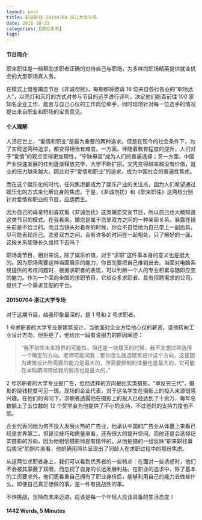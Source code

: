 ```yaml
---
layout: post
title: 职来职往·20150704·浙江大学专场
date: 2016-10-23
categories: [遇见思考]
tags: 
---
```


#### 节目简介

职来职往是一档帮助求职者正确的对待自己与职场，为多样的职场精英提供就业机会的大型职场真人秀。

在模式上借鉴婚恋节目《非诚勿扰》，每期都将邀请 18 位来自各行各业的“职场达人”，以亮灯和灭灯的方式对参与节目的选手进行评判，决定他们能否前往 100 家知名企业工作、能否与自己心仪的工作岗位牵手，同时现场针对每一位选手的情况提出来自职业和职场的宝贵意见。

#### 个人理解

人活在世上，“爱情和职业”是最为重要的两种追求。但是在现今的社会条件下，为了实现这两种追求，都变得相当有难度。一方面，伴随着教育程度的提升，人们对于“爱情”的观点变得更加理性，“宁缺毋滥”成为人们的普遍选择；另一方面，中国产业快速发展的红利逐渐释放完毕，大学不断扩招，文凭变得越来越没有价值，就业的压力越来越大。因此对于“爱情和职业”的追求，成为中国社会的普遍性焦虑。

而在这个娱乐化的时代，任何焦虑都成为了娱乐产业的关注点，因为人们希望通过娱乐化的方式来化解自身的焦虑。于是，《非诚勿扰》和《职来职往》这两档分别针对爱情和职业的节目，应运而生。

因为自己的母亲特别喜欢看《非诚勿扰》这类婚恋交友节目，所以自己也大概知道这类节目的模式。在我看来，婚恋是属于恋爱双方之间的一种亲密关系，暴露在镜头前是不恰当的。而且当镜头对着你的时候，你会不自觉地为自己带上一副面具，尽可能表现自己。恋爱双方之间，会有许多的时间在一起相处，只了解好的一面，这段关系能够长久维持下去吗？

职场类节目，相对来说，除了娱乐价值，对于“求职”这件事本身的意义也是挺大的。因为职场需要这种当面展示的能力，你首先要把自己推销出去。当面对电脑系统提供的考核问题时，根据求职者的表现，可以判断一个人的专业积累与随即应变的能力。作为一个面向全国的求职节目，它给众多求职者、具有招聘需求的公司，提供了一个需求互配的平台。

#### 20150704·浙江大学专场

对于这期节目，给我印象最深的，是 1 号和 2 号求职者。

1 号求职者的大学专业是建筑设计，当他面对企业方给他心仪的薪资，请他转向工业设计方向，他拒绝了，他给出一段有说服力的原因阐述：

> “我不排除未来跨界的可能性，但还是一块璞玉的时候，我不太想过早选择一个确定的方向。老师可能问我：那你怎么就选建筑设计这个方向，这是因为建筑设计所需要的能力是最大的，所需要控制的体量也是最大的，它可能在本科期间带给我的锻炼也是最大的。”

2 号求职者的大学专业是广告，但他选择的方向是纪实类摄影。“单反穷三代”，摄影的烧钱程度可见一斑。现场的企业代表，对于这名学生在摄影上的投入来源很感兴趣。在他们的询问下，求职者透露他在摄影上的投入已经达到了十余万，每年总数额上了五位数的 12 个奖学金为他提供了不小的支持，不过爸妈的支持力度也不低。

企业代表问他为何不投入发展火热的广告业，他承认中国的广告业从体量上来看已经是世界第二，但是论技巧和质量来看，还有很大的提升空间。而他还是会选择纪实摄影的方向，因为他相信摄影师是有情怀的。从他拍摄的一组反映“职来职往幕后情况”的照片来看，他的确用照片呈现出了同龄人在求职过程中的那份焦虑。

从这两位求职者身上，我们可以看到优秀者的一些特点：在面对一些诱惑时，他们不会被其蒙蔽了双眼，而忽视了自身的长远发展利益。在职业的追求中，除了基本的工资要求外，他们更看重自己拥有了职业身份后，能够利用自己的能力去做些什么。即便自己真正想做的事，是一件有挑战性的事。

不惧挑战，坚持向未来迈进，应该是每一个年轻人应该具备的生活态度！

#### 1442 Words,  5 Minutes
